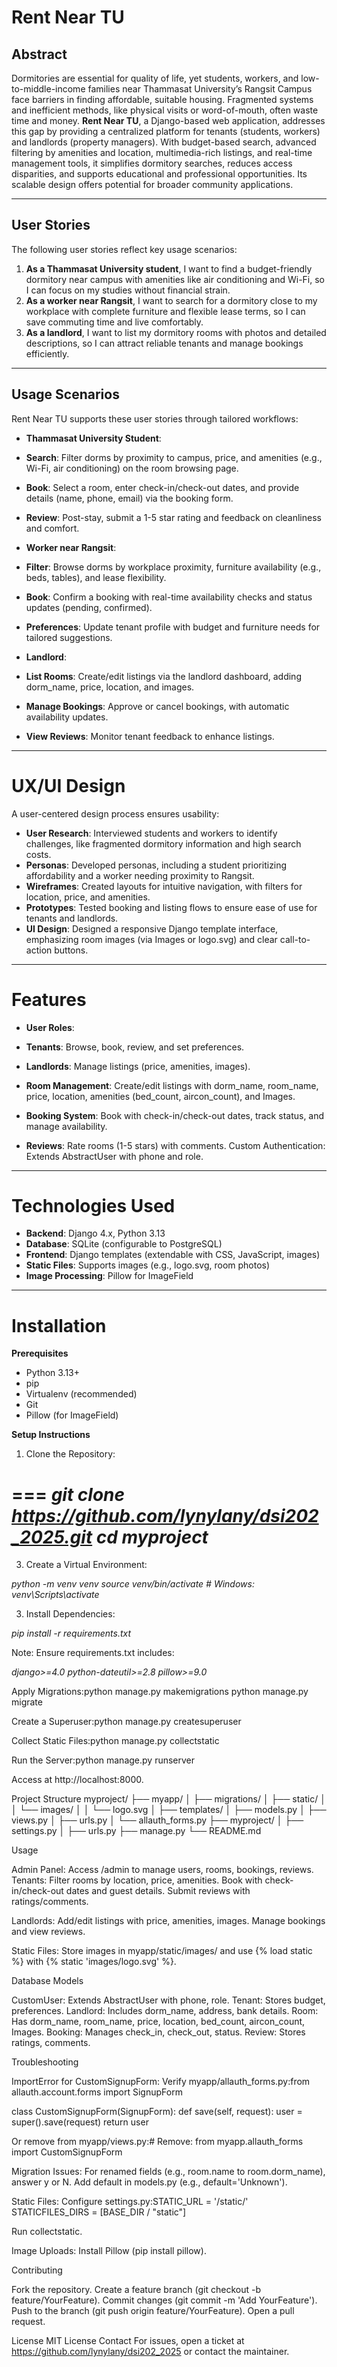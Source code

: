 # Rent Near TU
## Abstract
Dormitories are essential for quality of life, yet students, workers, and low-to-middle-income families near Thammasat University’s Rangsit Campus face barriers in finding affordable, suitable housing. Fragmented systems and inefficient methods, like physical visits or word-of-mouth, often waste time and money. **Rent Near TU**, a Django-based web application, addresses this gap by providing a centralized platform for tenants (students, workers) and landlords (property managers). With budget-based search, advanced filtering by amenities and location, multimedia-rich listings, and real-time management tools, it simplifies dormitory searches, reduces access disparities, and supports educational and professional opportunities. Its scalable design offers potential for broader community applications.

---

## User Stories
The following user stories reflect key usage scenarios:

1. **As a Thammasat University student**, I want to find a budget-friendly dormitory near campus with amenities like air conditioning and Wi-Fi, so I can focus on my studies without financial strain.
2. **As a worker near Rangsit**, I want to search for a dormitory close to my workplace with complete furniture and flexible lease terms, so I can save commuting time and live comfortably.
3. **As a landlord**, I want to list my dormitory rooms with photos and detailed descriptions, so I can attract reliable tenants and manage bookings efficiently.

---

## Usage Scenarios
Rent Near TU supports these user stories through tailored workflows:

- **Thammasat University Student**:
 - **Search**: Filter dorms by proximity to campus, price, and amenities (e.g., Wi-Fi, air conditioning) on the room browsing page.
 - **Book**: Select a room, enter check-in/check-out dates, and provide details (name, phone, email) via the booking form.
 - **Review**: Post-stay, submit a 1-5 star rating and feedback on cleanliness and comfort.


- **Worker near Rangsit**:
 - **Filter**: Browse dorms by workplace proximity, furniture availability (e.g., beds, tables), and lease flexibility.
 - **Book**: Confirm a booking with real-time availability checks and status updates (pending, confirmed).
 - **Preferences**: Update tenant profile with budget and furniture needs for tailored suggestions.


- **Landlord**:
 - **List Rooms**: Create/edit listings via the landlord dashboard, adding dorm_name, price, location, and images.
 - **Manage Bookings**: Approve or cancel bookings, with automatic availability updates.
 - **View Reviews**: Monitor tenant feedback to enhance listings.

---

# UX/UI Design
A user-centered design process ensures usability:

- **User Research**: Interviewed students and workers to identify challenges, like fragmented dormitory information and high search costs.
- **Personas**: Developed personas, including a student prioritizing affordability and a worker needing proximity to Rangsit.
- **Wireframes**: Created layouts for intuitive navigation, with filters for location, price, and amenities.
- **Prototypes**: Tested booking and listing flows to ensure ease of use for tenants and landlords.
- **UI Design**: Designed a responsive Django template interface, emphasizing room images (via Images or logo.svg) and clear call-to-action buttons.

---

# Features

- **User Roles**:
 - **Tenants**: Browse, book, review, and set preferences.
 - **Landlords**: Manage listings (price, amenities, images).

- **Room Management**: Create/edit listings with dorm_name, room_name, price, location, amenities (bed_count, aircon_count), and Images.
- **Booking System**: Book with check-in/check-out dates, track status, and manage availability.
- **Reviews**: Rate rooms (1-5 stars) with comments.
Custom Authentication: Extends AbstractUser with phone and role.

---

# Technologies Used

- **Backend**: Django 4.x, Python 3.13
- **Database**: SQLite (configurable to PostgreSQL)
- **Frontend**: Django templates (extendable with CSS, JavaScript, images)
- **Static Files**: Supports images (e.g., logo.svg, room photos)
- **Image Processing**: Pillow for ImageField

---

# Installation

**Prerequisites**

- Python 3.13+
- pip
- Virtualenv (recommended)
- Git
- Pillow (for ImageField)

**Setup Instructions**

1. Clone the Repository:

===
*git clone https://github.com/lynylany/dsi202_2025.git
cd myproject*
===

3. Create a Virtual Environment:

*python -m venv venv
source venv/bin/activate  # Windows: venv\Scripts\activate*


3. Install Dependencies:

*pip install -r requirements.txt*

Note: Ensure requirements.txt includes:

*django>=4.0
python-dateutil>=2.8
pillow>=9.0*


Apply Migrations:python manage.py makemigrations
python manage.py migrate


Create a Superuser:python manage.py createsuperuser


Collect Static Files:python manage.py collectstatic


Run the Server:python manage.py runserver

Access at http://localhost:8000.

Project Structure
myproject/
├── myapp/
│   ├── migrations/
│   ├── static/
│   │   └── images/
│   │       └── logo.svg
│   ├── templates/
│   ├── models.py
│   ├── views.py
│   ├── urls.py
│   └── allauth_forms.py
├── myproject/
│   ├── settings.py
│   ├── urls.py
├── manage.py
└── README.md

Usage

Admin Panel: Access /admin to manage users, rooms, bookings, reviews.
Tenants:
Filter rooms by location, price, amenities.
Book with check-in/check-out dates and guest details.
Submit reviews with ratings/comments.


Landlords:
Add/edit listings with price, amenities, images.
Manage bookings and view reviews.


Static Files: Store images in myapp/static/images/ and use {% load static %} with {% static 'images/logo.svg' %}.

Database Models

CustomUser: Extends AbstractUser with phone, role.
Tenant: Stores budget, preferences.
Landlord: Includes dorm_name, address, bank details.
Room: Has dorm_name, room_name, price, location, bed_count, aircon_count, Images.
Booking: Manages check_in, check_out, status.
Review: Stores ratings, comments.

Troubleshooting

ImportError for CustomSignupForm:
Verify myapp/allauth_forms.py:from allauth.account.forms import SignupForm

class CustomSignupForm(SignupForm):
    def save(self, request):
        user = super().save(request)
        return user


Or remove from myapp/views.py:# Remove: from myapp.allauth_forms import CustomSignupForm




Migration Issues:
For renamed fields (e.g., room.name to room.dorm_name), answer y or N.
Add default in models.py (e.g., default='Unknown').


Static Files:
Configure settings.py:STATIC_URL = '/static/'
STATICFILES_DIRS = [BASE_DIR / "static"]


Run collectstatic.


Image Uploads: Install Pillow (pip install pillow).

Contributing

Fork the repository.
Create a feature branch (git checkout -b feature/YourFeature).
Commit changes (git commit -m 'Add YourFeature').
Push to the branch (git push origin feature/YourFeature).
Open a pull request.

License
MIT License
Contact
For issues, open a ticket at https://github.com/lynylany/dsi202_2025 or contact the maintainer.
